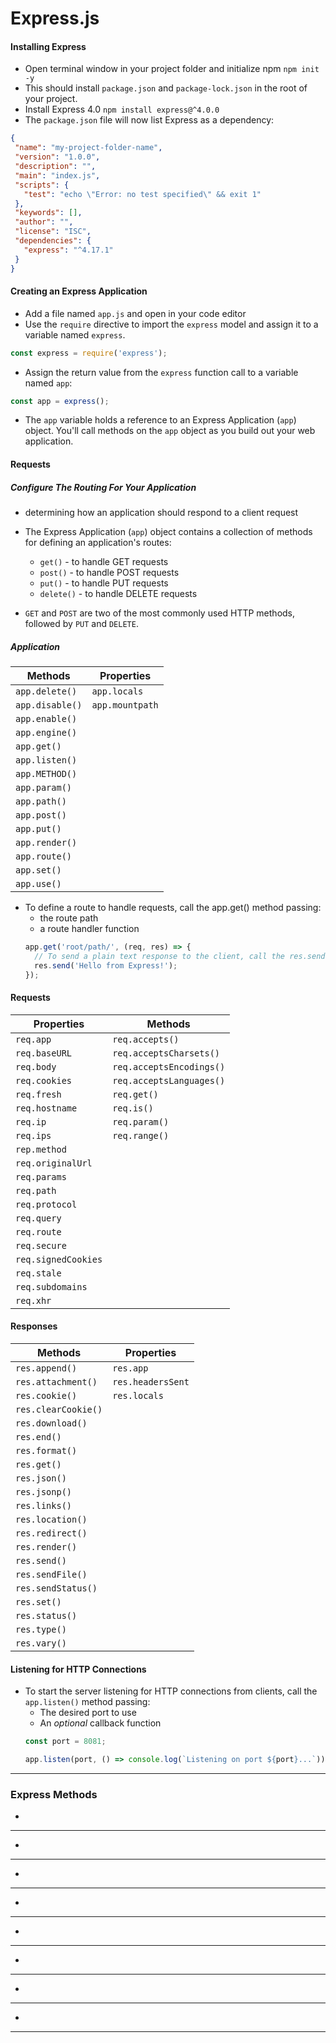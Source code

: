 # Express.js

#### Installing Express
- Open terminal window in your project folder and initialize npm
`npm init -y`
- This should install  `package.json` and  `package-lock.json` in the root of your project.
- Install Express 4.0
`npm install express@^4.0.0`
- The `package.json` file will now list Express as a dependency:
```json
{
 "name": "my-project-folder-name",
 "version": "1.0.0",
 "description": "",
 "main": "index.js",
 "scripts": {
   "test": "echo \"Error: no test specified\" && exit 1"
 },
 "keywords": [],
 "author": "",
 "license": "ISC",
 "dependencies": {
   "express": "^4.17.1"
 }
}
```

#### Creating an Express Application
- Add a file named `app.js` and open in your code editor
- Use the `require` directive to import the `express` model and assign it to a variable named `express`.
```js
const express = require('express');
```
- Assign the return value from the `express` function call to a variable named `app`:
```js
const app = express();
```
- The `app` variable holds a reference to an Express Application (`app`) object. You'll call methods on the `app` object as you build out your web application.

#### Requests
##### Configure The Routing For Your Application
- determining how an application should respond to a client request

- The Express Application (`app`) object contains a collection of methods for defining an application's routes:
  - `get()` - to handle GET requests
  - `post()` - to handle POST requests
  - `put()` - to handle PUT requests
  - `delete()` - to handle DELETE requests
- `GET` and `POST` are two of the most commonly used HTTP methods, followed by `PUT` and `DELETE`.

##### Application
| Methods          | Properties      |
|-----------------|-----------------|
| `app.delete()`  | `app.locals`    |
| `app.disable()` | `app.mountpath` |
| `app.enable()`  |                 |
| `app.engine()`  |                 |
| `app.get()`     |                 |
| `app.listen()`  |                 |
| `app.METHOD()`  |                 |
| `app.param()`   |                 |
| `app.path()`    |                 |
| `app.post()`    |                 |
| `app.put()`     |                 |
| `app.render()`  |                 |
| `app.route()`   |                 |
| `app.set()`     |                 |
| `app.use()`     |                 |



- To define a route to handle requests, call the app.get() method passing:
  - the route path
  - a route handler function
  ```js
  app.get('root/path/', (req, res) => {
    // To send a plain text response to the client, call the res.send() method passing in the desired content
    res.send('Hello from Express!');
  });
  ```
#### Requests
| Properties          | Methods                  |
|---------------------|--------------------------|
| `req.app`           | `req.accepts()`          |
| `req.baseURL`       | `req.acceptsCharsets()`  |
| `req.body`          | `req.acceptsEncodings()` |
| `req.cookies`       | `req.acceptsLanguages()` |
| `req.fresh`         | `req.get()`              |
| `req.hostname`      | `req.is()`               |
| `req.ip`            | `req.param()`            |
| `req.ips`           | `req.range()`            |
| `rep.method`        |                          |
| `req.originalUrl`   |                          |
| `req.params`        |                          |
| `req.path`          |                          |
| `req.protocol`      |                          |
| `req.query`         |                          |
| `req.route`         |                          |
| `req.secure`        |                          |
| `req.signedCookies` |                          |
| `req.stale`         |                          |
| `req.subdomains`    |                          |
| `req.xhr`           |                          |

#### Responses

| Methods         | Properties        |
|-----------------|-------------------|
| `res.append()`      | `res.app`         |
| `res.attachment()`  | `res.headersSent` |
| `res.cookie()`      | `res.locals`      |
| `res.clearCookie()` |                   |
| `res.download()`    |                   |
| `res.end()`         |                   |
| `res.format()`      |                   |
| `res.get()`         |                   |
| `res.json()`        |                   |
| `res.jsonp()`       |                   |
| `res.links()`       |                   |
| `res.location()`    |                   |
| `res.redirect()`    |                   |
| `res.render()`      |                   |
| `res.send()`        |                   |
| `res.sendFile()`    |                   |
| `res.sendStatus()`  |                   |
| `res.set()`         |                   |
| `res.status()`      |                   |
| `res.type()`        |                   |
| `res.vary()`        |                   |

#### Listening for HTTP Connections
- To start the server listening for HTTP connections from clients, call the `app.listen()` method passing:
  - The desired port to use
  - An *optional* callback function
  ```js
  const port = 8081;

  app.listen(port, () => console.log(`Listening on port ${port}...`));
  ```
---
### Express Methods
-
---
-
---
-
---
-
---
-
---
-
---
-
---
-
---
